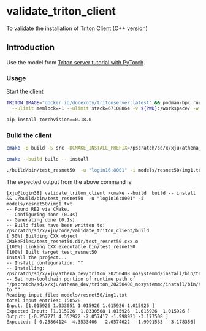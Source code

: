 # validate_triton_client
To validate the installation of Triton Client (C++ version)


## Introduction

Use the model from [Triton server tutorial with PyTorch](https://github.com/triton-inference-server/tutorials/tree/main/Quick_Deploy/PyTorch).

### Usage

Start the client
```bash
TRITON_IMAGE="docker.io/docexoty/tritonserver:latest" && podman-hpc run -it --gpu --rm --ipc=host --net=host \
  --ulimit memlock=-1 --ulimit stack=67108864 -v ${PWD}:/workspace/ -w /workspace $TRITON_IMAGE bash

pip install torchvision==0.18.0
```

### Build the client
```bash
cmake -B build -S src -DCMAKE_INSTALL_PREFIX=/pscratch/sd/x/xju/athena_dev/triton_20250408_nosystemmd/install

cmake --build build -- install

./build/bin/test_resnet50  -u "login16:8001" -i models/resnet50/img1.txt 
```
The expected output from the above command is:
```text
[xju@login38] validate_triton_client >cmake --build  build -- install && ./build/bin/test_resnet50  -u "login16:8001" -i models/resnet50/img1.txt 
-- Found RE2 via CMake.
-- Configuring done (0.4s)
-- Generating done (0.1s)
-- Build files have been written to: /pscratch/sd/x/xju/code/validate_triton_client/build
[ 50%] Building CXX object CMakeFiles/test_resnet50.dir/test_resnet50.cxx.o
[100%] Linking CXX executable bin/test_resnet50
[100%] Built target test_resnet50
Install the project...
-- Install configuration: ""
-- Installing: /pscratch/sd/x/xju/athena_dev/triton_20250408_nosystemmd/install/bin/test_resnet50
-- Set non-toolchain portion of runtime path of "/pscratch/sd/x/xju/athena_dev/triton_20250408_nosystemmd/install/bin/test_resnet50" to ""
Reading input file: models/resnet50/img1.txt
total input entries: 150528
Input: [1.015926 1.033051 1.015926 1.015926 1.015926 ]
Expected Input: [1.015926  1.0330508 1.015926  1.015926  1.015926 ]
Output: [-0.257271 4.352922 -2.057417 -1.998921 -3.177508 ]
Expected: [-0.25864124  4.3533406  -2.0574622  -1.9991533  -3.178356]
```
